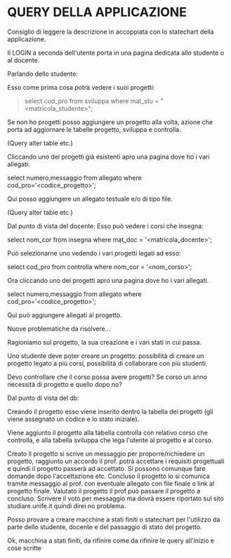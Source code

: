 # QUERY DELLA APPLICAZIONE

Consiglio di leggere la descrizione in accoppiata con lo statechart della applicazione.

Il LOGIN a seconda dell'utente porta in una pagina dedicata allo studente o al docente.

Parlando dello studente: 

Esso come prima cosa potrà vedere i suoi progetti:

> select cod_pro 
> from sviluppa 
> where mat_stu = "<matricola_studente>"; 

Se non ho progetti posso aggiungere un progetto alla volta, 
azione che porta ad aggiornare le tabelle progetto, sviluppa e controlla.

(Query alter table etc.)

Cliccando uno dei progetti già esistenti apro una pagina dove ho i 
vari allegati:

select numero,messaggio
from allegato
where cod_pro='<codice_progetto>';

Qui posso aggiungere un allegato testuale e/o di tipo file.

(Query alter table etc.)

Dal punto di vista del docente:
Esso può vedere i corsi che insegna:

select nom_cor
from insegna
where mat_doc = '<matricola_docente>';

Può selezionarne uno vedendo i vari progetti legati ad esso:

select cod_pro
from controlla
where nom_cor = '<nom_corso>';

Ora cliccando uno dei progetti apro una pagina dove ho i 
vari allegati.

select numero,messaggio
from allegato
where cod_pro='<codice_progetto>';

Qui può aggiungere allegati al progetto.

Nuove problematiche da risolvere...

Ragioniamo sul progetto, la sua creazione e i vari stati in 
cui passa.

Uno studente deve poter creare un progetto: possibilità di
creare un progetto legato a più corsi, possibilità di collaborare
con più studenti.

Devo controllare che il corso possa avere progetti?
Se corso un anno necessità di progetto e quello dopo no?

Dal punto di vista del db:

Creando il progetto esso viene inserito dentro la tabella dei 
progetti (gli viene assegnato un codice e lo stato iniziale).

Viene aggiunto il progetto alla tabella controlla con relativo
corso che controlla, e alla tabella sviluppa che lega l'utente 
al progetto e al corso.

Creato il progetto si scrive un messaggio per proporre/richiedere
un progetto, raggiunto un accordo il prof. potrà accettare
i requisiti progettuali e quindi il progetto passerà ad accettato.
Si possono comunque fare domande dopo l'accettazione etc.
Concluso il progetto lo si comunica tramite messaggio al prof.
con eventuale allegato con file finale o link al progetto finale.
Valutato il progetto il prof può passare il progetto a concluso.
Scrivere il voto per messaggio ma dovrà essere riportato 
sul sito studiare.unife.it quindi direi no problema.

Posso provare a creare macchine a stati finiti o statechart
per l'utilizzo da parte dello studente, docente e del passaggio
di stato del progetto.


Ok, macchina a stati finiti, da rifinire come da rifinire
le query all'inizio e cose scritte














